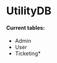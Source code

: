 # UtilityDB
<h4>Current tables:</h4>
<ul>
  <li>Admin</li>
  <li>User</li>
  <li>Ticketing*</li>
</ul>
